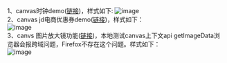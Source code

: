 1、canvas时钟demo([链接](https://github.com/yht1989/clock-demo/blob/master/clock/clock.html))，样式如下:
![image](https://github.com/yht1989/clock-demo/blob/master/img/clock.png)  
2、canvas jd电商优惠券demo([链接](https://github.com/yht1989/clock-demo/blob/master/coupon/jd.html))，样式如下：   
![image](https://github.com/yht1989/clock-demo/blob/master/img/jd.png)  
3、canvs 图片放大镜功能([链接](https://github.com/yht1989/clock-demo/blob/master/magnifier/demo.html))，本地测试canvas上下文api getImageData浏览器会报跨域问题，Firefox不存在这个问题。样式如下：   
          ![image](https://github.com/yht1989/clock-demo/blob/master/img/magnifier.png)  
